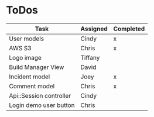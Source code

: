 # ToDos
| Task | Assigned | Completed |
| --- | --- | --- |
| User models | Cindy | x |
| AWS S3 | Chris | x |
| Logo image | Tiffany |  |
| Build Manager View | David |  |
| Incident model | Joey | x |
| Comment model | Chris | x |
| Api::Session controller | Cindy |  |
| Login demo user button | Chris | |
